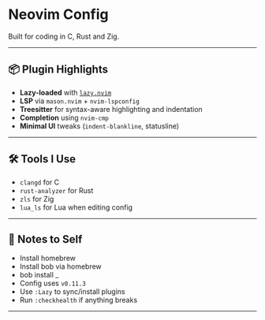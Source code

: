 # Neovim Config

Built for coding in C, Rust and Zig.

---

## 📦 Plugin Highlights

- **Lazy-loaded** with [`lazy.nvim`](https://github.com/folke/lazy.nvim)
- **LSP** via `mason.nvim` + `nvim-lspconfig`
- **Treesitter** for syntax-aware highlighting and indentation
- **Completion** using `nvim-cmp`
- **Minimal UI** tweaks (`indent-blankline`, statusline)

---

## 🛠 Tools I Use

- `clangd` for C
- `rust-analyzer` for Rust
- `zls` for Zig
- `lua_ls` for Lua when editing config

---

## 🧪 Notes to Self

- Install homebrew
- Install bob via homebrew
- bob install _
- Config uses `v0.11.3`
- Use `:Lazy` to sync/install plugins
- Run `:checkhealth` if anything breaks

---
